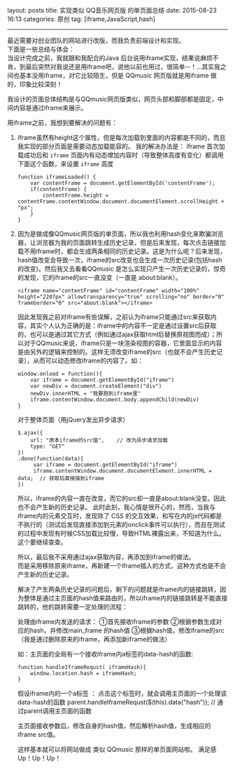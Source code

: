 ﻿layout: posts
title: 实现类似 QQ音乐网页版 的单页面总结
date: 2015-08-23 16:13
categories: 原创
tag: [iframe,JavaScript,hash]

---

最近需要对创业团队的网站进行改版，而我负责前端设计和实现。  
下面是一些总结与体会：    
当设计完成之前，我就跟和我配合的Java 后台说用iframe实现，结果说麻烦不肯，到最后突然对我说还是用iframe吧，说他以前也用过，很简单--！...其实我之间也基本没用iframe，对它比较陌生，但是 QQmusic 网页版就是用iframe 做的，印象比较深刻！  

<!-- more -->

我设计的页面总体结构是与QQmusic网页版类似，网页头部和脚部都是固定，中间内容是通过iframe来展示。

用iframe之前，我想到要解决的问题有：

 1. iframe虽然有height这个属性，但是每次加载到里面的内容都是不同的，而且我实现的部分页面是需要动态加载能容的。
    我的解决办法是：
    iframe 首次加载成功后和 `iframe` 页面内有动态增加内容时（导致整体高度有变化）都调用下面这个函数，来设置 `iframe` 高度

        function iframeLoaded() {
            var contentFrame = document.getElementById('contentFrame');
            if(contentFrame) {
                contentFrame.height = contentFrame.contentWindow.document.documentElement.scrollHeight + "px";
            }
        }
    

 2. 因为是做成像QQmusic网页版的单页面，所以我也利用hash变化来欺骗浏览器，让浏览器为我的页面跳转生成历史记录，但是后来发现，每次点击链接加载不用iframe时，都会生成两条相同的历史记录。这是为什么呢？后来发现，hash值改变会导致一次，iframe的src改变也会生成一次历史记录(包括hash的改变)。然后我又去看看QQmusic 是怎么实现只产生一次历史记录的，惊奇的发现，它的iframe的src一直没变（一直是 about:blank）。

        <iframe name="contentFrame" id="contentFrame" width="100%" height="2207px" allowtransparency="true" scrolling="no" border="0" frameborder="0" src="about:blank"></iframe>
        
    因此发现我之前对iframe有些误解，之前认为iframe只能通过src来获取内容，其实个人认为正确的是：iframe中的内容不一定是通过设置src后获取的，也可以是通过其它方式（例如通过ajax获取html后替换原视图而成）；所以对于QQmusic来说，iframe只是一块渲染视图的容器，它里面显示的内容是由另外的逻辑来控制的。这样无须改变iframe的src（也就不会产生历史记录），从而可以动态修改iframe的内容了。如：
    
        window.onload = function(){
            var iframe = document.getElementById("iframe")
            var newDiv = document.createElement("div")
            newDiv.innerHTML = "我要跑到iframe里"
            iframe.contentWindow.document.body.appendChild(newDiv)
        }
    
    对于整体页面（用jQuery发出异步请求）
    
        $.ajax({
            url: "原本iframe的src值",    // 改为异步请求加载
            type: "GET"
        })
        .done(function(data){
             var iframe = document.getElementById("iframe")
             iframe.contentWindow.document.documentElement.innerHTML = data;  // 获取后直接插到iframe
        })

    所以，iframe的内容一直在改变，而它的src却一直是about:blank没变。因此也不会产生新的历史记录。
此时此刻，我心情是很开心的，然而，当我与iframe内的元素交互时，发现除了 CSS 的交互效果，<script src=""></script>和写在<script></script>内的js代码都是不执行的（测试后发现直接添加到元素的onclick事件可以执行），而且在测试的过程中发现有时候CSS加载比较慢，导致HTML裸露出来，不知道为什么。这个要继续查查。

    所以，最后我不采用通过ajax获取内容，再添加到iframe的做法。  
而是采用移除原来iframe，再新建一个iframe插入的方式，这种方式也是不会产生新的历史记录。

    解决了产生两条历史记录的问题后，剩下的问题就是iframe内的链接跳转，因为整体是通过主页面的hash值来路由的，所以iframe内的链接跳转是不能直接跳转的，他的跳转需要一定处理的流程：
    
    处理由iframe内发送的请求：
      ①首先接收iframe的参数
      ②根据参数生成对应的hash，并修改main_frame 的hash值
      ③根据hash值，修改iframe的src（我是通过删除原来的iframe，再添加新iframe的做法）
    
    如：主页面的全局有一个接收iframe内a标签的data-hash的函数:
    
        function handleIframeRequst( iframeHash){
            window.location.hash = iframeHash;
        }

    假设iframe内的一个a标签 ： <a href="javascript:;" data-hash="main&sub"></a>
点击这个标签时，就会调用主页面的一个处理该data-hash的函数
parent.handleIframeRequst($(this).data("hash")); // 通过parent调用主页面的函数
 
    主页面接收参数后，修改自身的hash值，然后解析hash值，生成相应的 iframe src值。
 
    这样基本就可以将网站做成 类似 QQmusic 那样的单页面网站啦。 满足感 Up！Up！Up！